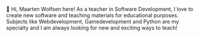 👋 Hi, Maarten Wolfsen here!
As a teacher in Software Development, I love to create new software and teaching materials for educational purposes. Subjects like Webdevelopment, Gamedevelopment and Python are my specialty and I am always looking for new and exciting ways to teach!

